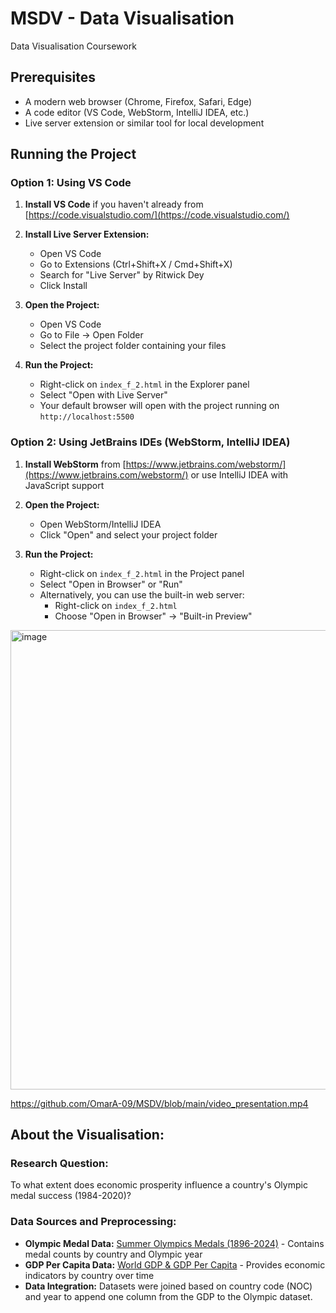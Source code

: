 # MSDV - Data Visualisation

Data Visualisation Coursework

## Prerequisites

- A modern web browser (Chrome, Firefox, Safari, Edge)
- A code editor (VS Code, WebStorm, IntelliJ IDEA, etc.)
- Live server extension or similar tool for local development

## Running the Project

### Option 1: Using VS Code

1. **Install VS Code** if you haven't already from [https://code.visualstudio.com/](https://code.visualstudio.com/)

2. **Install Live Server Extension:**
   - Open VS Code
   - Go to Extensions (Ctrl+Shift+X / Cmd+Shift+X)
   - Search for "Live Server" by Ritwick Dey
   - Click Install

3. **Open the Project:**
   - Open VS Code
   - Go to File → Open Folder
   - Select the project folder containing your files

4. **Run the Project:**
   - Right-click on `index_f_2.html` in the Explorer panel
   - Select "Open with Live Server"
   - Your default browser will open with the project running on `http://localhost:5500`

### Option 2: Using JetBrains IDEs (WebStorm, IntelliJ IDEA)

1. **Install WebStorm** from [https://www.jetbrains.com/webstorm/](https://www.jetbrains.com/webstorm/) or use IntelliJ IDEA with JavaScript support

2. **Open the Project:**
   - Open WebStorm/IntelliJ IDEA
   - Click "Open" and select your project folder

3. **Run the Project:**
   - Right-click on `index_f_2.html` in the Project panel
   - Select "Open in Browser" or "Run"
   - Alternatively, you can use the built-in web server:
     - Right-click on `index_f_2.html`
     - Choose "Open in Browser" → "Built-in Preview"

<img width="1040" height="735" alt="image" src="https://github.com/user-attachments/assets/bf8a0c34-5a91-4144-82f2-9815ace23792" />

https://github.com/OmarA-09/MSDV/blob/main/video_presentation.mp4

<div class="about-section">
                <h2>About the Visualisation:</h2>
                <h3>Research Question:</h3>
                <p>To what extent does economic prosperity influence a country's Olympic medal success (1984-2020)?</p>
                <h3>Data Sources and Preprocessing:</h3>
                <ul>
                    <li><strong>Olympic Medal Data:</strong> <a
                            href="https://www.kaggle.com/datasets/stefanydeoliveira/summer-olympics-medals-1896-2024/data"
                            target="_blank">Summer Olympics Medals (1896-2024)</a> - Contains medal counts by country
                        and Olympic year</li>
                    <li><strong>GDP Per Capita Data:</strong> <a
                            href="https://www.kaggle.com/datasets/zgrcemta/world-gdpgdp-gdp-per-capita-and-annual-growths"
                            target="_blank">World GDP & GDP Per Capita</a> - Provides economic indicators by country
                        over time</li>
                    <li><strong>Data Integration:</strong> Datasets were joined based on country code (NOC) and year to
                        append one column from the GDP to the Olympic dataset.</li>
                </ul>
            </div>

